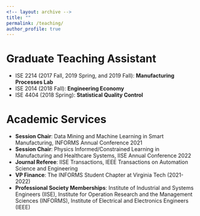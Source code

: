```yaml
---
<!-- layout: archive -->
title: ""
permalink: /teaching/
author_profile: true
---
```

# Graduate Teaching Assistant
*  ISE 2214 (2017 Fall, 2019 Spring, and 2019 Fall): **Manufacturing Processes Lab**
*  ISE 2014 (2018 Fall): **Engineering Economy**
*  ISE 4404 (2018 Spring): **Statistical Quality Control**

# Academic Services
*  **Session Chair**: Data Mining and Machine Learning in Smart Manufacturing, INFORMS Annual Conference 2021
*  **Session Chair**: Physics Informed/Constrained Learning in Manufacturing and Healthcare Systems, IISE Annual Conference 2022
*  **Journal Referee**: IISE Transactions, IEEE Transactions on Automation Science and Engineering
*  **VP Finance**: The INFORMS Student Chapter at Virginia Tech (2021-2022)
*  **Professional Society Memberships**: Institute of Industrial and Systems Engineers (IISE), Institute for Operation Research and the Management Sciences (INFORMS), Institute of Electrical and Electronics Engineers (IEEE)
